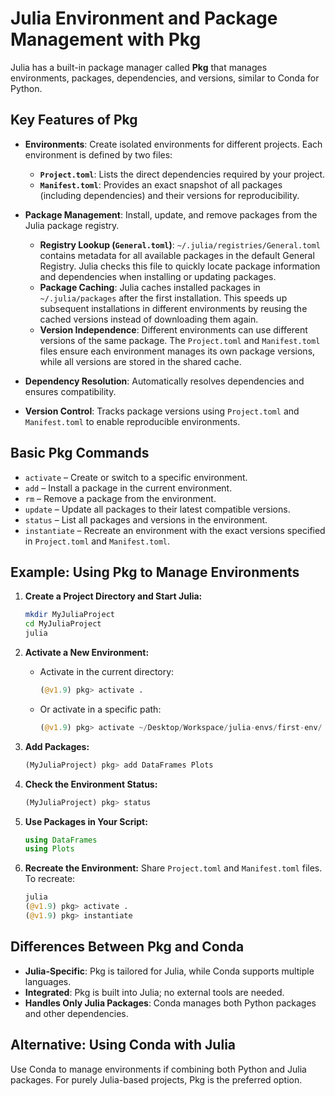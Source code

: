 # Julia Environment and Package Management with Pkg

Julia has a built-in package manager called **Pkg** that manages environments, packages, dependencies, and versions, similar to Conda for Python.

## Key Features of Pkg

- **Environments**: Create isolated environments for different projects. Each environment is defined by two files:
  - **`Project.toml`**: Lists the direct dependencies required by your project.
  - **`Manifest.toml`**: Provides an exact snapshot of all packages (including dependencies) and their versions for reproducibility.
- **Package Management**: Install, update, and remove packages from the Julia package registry.
  - **Registry Lookup (`General.toml`)**: `~/.julia/registries/General.toml` contains metadata for all available packages in the default General Registry. Julia checks this file to quickly locate package information and dependencies when installing or updating packages.
  - **Package Caching**: Julia caches installed packages in `~/.julia/packages` after the first installation. This speeds up subsequent installations in different environments by reusing the cached versions instead of downloading them again.
  - **Version Independence**: Different environments can use different versions of the same package. The `Project.toml` and `Manifest.toml` files ensure each environment manages its own package versions, while all versions are stored in the shared cache.

- **Dependency Resolution**: Automatically resolves dependencies and ensures compatibility.
- **Version Control**: Tracks package versions using `Project.toml` and `Manifest.toml` to enable reproducible environments.

## Basic Pkg Commands

- `activate` – Create or switch to a specific environment.
- `add` – Install a package in the current environment.
- `rm` – Remove a package from the environment.
- `update` – Update all packages to their latest compatible versions.
- `status` – List all packages and versions in the environment.
- `instantiate` – Recreate an environment with the exact versions specified in `Project.toml` and `Manifest.toml`.

## Example: Using Pkg to Manage Environments

1. **Create a Project Directory and Start Julia:**
    ```bash
    mkdir MyJuliaProject
    cd MyJuliaProject
    julia
    ```

2. **Activate a New Environment:**
    - Activate in the current directory:
      ```julia
      (@v1.9) pkg> activate .
      ```
    - Or activate in a specific path:
      ```julia
      (@v1.9) pkg> activate ~/Desktop/Workspace/julia-envs/first-env/
      ```

3. **Add Packages:**
    ```julia
    (MyJuliaProject) pkg> add DataFrames Plots
    ```

4. **Check the Environment Status:**
    ```julia
    (MyJuliaProject) pkg> status
    ```

5. **Use Packages in Your Script:**
    ```julia
    using DataFrames
    using Plots
    ```

6. **Recreate the Environment:**
    Share `Project.toml` and `Manifest.toml` files. To recreate:
    ```julia
    julia
    (@v1.9) pkg> activate .
    (@v1.9) pkg> instantiate
    ```

## Differences Between Pkg and Conda

- **Julia-Specific**: Pkg is tailored for Julia, while Conda supports multiple languages.
- **Integrated**: Pkg is built into Julia; no external tools are needed.
- **Handles Only Julia Packages**: Conda manages both Python packages and other dependencies.

## Alternative: Using Conda with Julia

Use Conda to manage environments if combining both Python and Julia packages. For purely Julia-based projects, Pkg is the preferred option.
